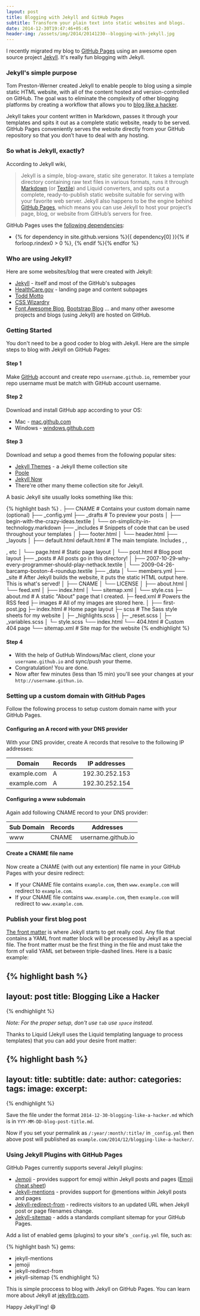 ```yaml
---
layout: post
title: Blogging with Jekyll and GitHub Pages
subtitle: Transform your plain text into static websites and blogs.
date: 2014-12-30T19:47:46+05:45
header-img: /assets/img/2014/20141230--blogging-with-jekyll.jpg
---
```


I recently migrated my blog to [GitHub Pages](//pages.github.com) using an awesome open source project [Jekyll](http://jekyllrb.com). It's really fun blogging with Jekyll.

### Jekyll's simple purpose

Tom Preston-Werner created Jekyll to enable people to blog using a simple static HTML website, with all of the content hosted and version-controlled on GitHub. The goal was to eliminate the complexity of other blogging platforms by creating a workflow that allows you to [blog like a hacker](http://tom.preston-werner.com/2008/11/17/blogging-like-a-hacker.html).

Jekyll takes your content written in Markdown, passes it through your templates and spits it out as a complete static website, ready to be served. GitHub Pages conveniently serves the website directly from your GitHub repository so that you don’t have to deal with any hosting.

### So what is Jekyll, exactly?

According to Jekyll wiki,

> Jekyll is a simple, blog-aware, static site generator. It takes a template directory containing raw text files in various formats, runs it through [Markdown](http://daringfireball.net/projects/markdown/) (or [Textile](http://redcloth.org/textile)) and Liquid converters, and spits out a complete, ready-to-publish static website suitable for serving with your favorite web server. Jekyll also happens to be the engine behind [GitHub Pages](http://pages.github.com/), which means you can use Jekyll to host your project’s page, blog, or website from GitHub’s servers for free.

GitHub Pages uses the [following dependencies](//pages.github.com/versions/):

- {% for dependency in site.github.versions %}{{ dependency[0] }}{% if forloop.rindex0 > 0 %}, {% endif %}{% endfor %}

### Who are using Jekyll?

Here are some websites/blog that were created with Jekyll:

* [Jekyll](http://jekyllrb.com/) - itself and most of the GitHub's subpages
* [HealthCare.gov](https://www.healthcare.gov/) - landing page and content subpages
* [Todd Motto](http://toddmotto.com/)
* [CSS Wizardry](http://csswizardry.com/)
* [Font Awesome Blog](http://blog.fontawesome.io/), [Bootstrap Blog](http://blog.getbootstrap.com/) ... and many other awesome projects and blogs (using Jekyll) are hosted on GitHub.

### Getting Started

You don't need to be a good coder to blog with Jekyll. Here are the simple steps to blog with Jekyll on GitHub Pages:

#### Step 1

Make [GitHub](//github.com) account and create repo `username.github.io`, remember your repo username must be match with GitHub account username.

#### Step 2

Download and install GitHub app according to your OS:

* Mac - [mac.github.com](//mac.github.com)
* Windows - [windows.github.com](//windows.github.com)

#### Step 3

Download and setup a good themes from the following popular sites:

* [Jekyll Themes](http://jekyllthemes.org/) - a Jekyll theme collection site
* [Poole](http://getpoole.com/)
* [Jekyll Now](http://www.jekyllnow.com/)
* There're other many theme collection site for Jekyll.

A basic Jekyll site usually looks something like this:

{% highlight bash %}
.
├── CNAME # Contains your custom domain name (optional)
├── _config.yml
├── _drafts # To preview your posts
│   ├── begin-with-the-crazy-ideas.textile
│   └── on-simplicity-in-technology.markdown
├── _includes # Snippets of code that can be used throughout your templates
│   ├── footer.html
│   └── header.html
├── _layouts
│   ├── default.html default.html # The main template. Includes <head>, <navigation>, <footer>, etc
│   └── page.html # Static page layout
│   └── post.html # Blog post layout
├── _posts # All posts go in this directory!
│   ├── 2007-10-29-why-every-programmer-should-play-nethack.textile
│   └── 2009-04-26-barcamp-boston-4-roundup.textile
├── _data
│   └── members.yml
├── _site # After Jekyll builds the website, it puts the static HTML output here. This is what's served!
│   ├── CNAME
│   └── LICENSE
│   ├── about.html
│   └── feed.xml
│   ├── index.html
│   └── sitemap.xml
│   └── style.css
├─ about.md # A static "About" page that I created.
├─ feed.xml # Powers the RSS feed
├─ images # All of my images are stored here.
│  ├── first-post.jpg
├─ index.html # Home page layout
├─ scss # The Sass style sheets for my website
│  ├─ _highlights.scss
│  ├─ _reset.scss
│  ├─ _variables.scss
│  └─ style.scss
└── index.html
└── 404.html # Custom 404 page
└── sitemap.xml # Site map for the website
{% endhighlight %}

#### Step 4

* With the help of GutHub Windows/Mac client, clone your `username.github.io` and sync/push your theme.
* Congratulation! You are done.
* Now after few minutes (less than 15 min) you'll see your changes at your `http://username.githun.io`.

### Setting up a custom domain with GitHub Pages

Follow the following process to setup custom domain name with your GitHub Pages.

#### Configuring an A record with your DNS provider

With your DNS provider, create A records that resolve to the following IP addresses:

| Domain       | Records | IP addresses   |
|--------------|---------|----------------|
| example.com  | A       | 192.30.252.153 |
| example.com  | A       | 192.30.252.154 |

#### Configuring a www subdomain

Again add following CNAME record to your DNS provider:

| Sub Domain   | Records | Addresses          |
|--------------|---------|--------------------|
| www          | CNAME   | username.github.io |

#### Create a CNAME file name

Now create a CNAME (with out any extention) file name in your GitHub Pages with your desire redirect:

* If your CNAME file contains `example.com`, then `www.example.com` will redirect to `example.com`.
* If your CNAME file contains `www.example.com`, then `example.com` will redirect to `www.example.com`.

### Publish your first blog post

[The front matter](http://jekyllrb.com/docs/frontmatter/) is where Jekyll starts to get really cool. Any file that contains a YAML front matter block will be processed by Jekyll as a special file. The front matter must be the first thing in the file and must take the form of valid YAML set between triple-dashed lines. Here is a basic example:

{% highlight bash %}
---
layout: post
title: Blogging Like a Hacker
---
{% endhighlight %}

_Note: For the proper setup, don't use `tab` use `space` instead._

Thanks to Liquid (Jekyll uses the Liquid templating language to process templates) that you can add your desire front matter:

{% highlight bash %}
---
layout:
title:
subtitle:
date:
author:
categories:
tags:
image:
excerpt:
---
{% endhighlight %}

Save the file under the format `2014-12-30-blogging-like-a-hacker.md` which is in `YYY-MM-DD-blog-post-title.md`.

Now if you set your permalink as `/:year/:month/:title/` in `_config.yml` then above post will published as `example.com/2014/12/blogging-like-a-hacker/`.

### Using Jekyll Plugins with GitHub Pages

GitHub Pages currently supports several Jekyll plugins:

* [Jemoji](//help.github.com/articles/emoji-on-github-pages) - provides support for emoji within Jekyll posts and pages ([Emoji cheat sheet](http://www.emoji-cheat-sheet.com/))
* [Jekyll-mentions](//help.github.com/articles/mentions-on-github-pages) - provides support for @mentions within Jekyll posts and pages
* [Jekyll-redirect-from](//help.github.com/articles/redirects-on-github-pages) - redirects visitors to an updated URL when Jekyll post or page filenames change.
* [Jekyll-sitemap](//help.github.com/articles/sitemaps-for-github-pages) - adds a standards compliant sitemap for your GitHub Pages.

Add a list of enabled gems (plugins) to your site's `_config.yml` file, such as:

{% highlight bash %}
gems:
- jekyll-mentions
- jemoji
- jekyll-redirect-from
- jekyll-sitemap
{% endhighlight %}

This is simple proccess to blog with Jekyll on GitHub Pages. You can learn more about Jekyll at [jekyllrb.com](http://jekyllrb.com/).

Happy Jekyll'ing! :smile:
